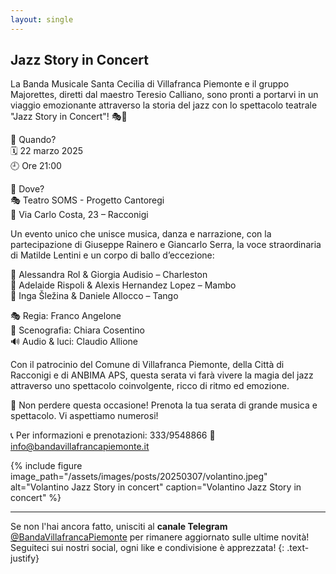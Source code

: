 ```yaml
---
layout: single
---
```


## Jazz Story in Concert

La Banda Musicale Santa Cecilia di Villafranca Piemonte e il gruppo Majorettes, diretti dal maestro Teresio Calliano, sono pronti a portarvi in un viaggio emozionante attraverso la storia del jazz con lo spettacolo teatrale "Jazz Story in Concert"! 🎭🎺  

📅 Quando?  
🗓 22 marzo 2025  
🕘 Ore 21:00  

📍 Dove?  
🎭 Teatro SOMS - Progetto Cantoregi  
📌 Via Carlo Costa, 23 – Racconigi  

Un evento unico che unisce musica, danza e narrazione, con la partecipazione di Giuseppe Rainero e Giancarlo Serra, la voce straordinaria di Matilde Lentini e un corpo di ballo d’eccezione:  

💃 Alessandra Rol & Giorgia Audisio – Charleston  
💃 Adelaide Rispoli & Alexis Hernandez Lopez – Mambo  
💃 Inga Šležina & Daniele Allocco – Tango  

🎭 Regia: Franco Angelone  
🎨 Scenografia: Chiara Cosentino  
🔊 Audio & luci: Claudio Allione  

Con il patrocinio del Comune di Villafranca Piemonte, della Città di Racconigi e di ANBIMA APS, questa serata vi farà vivere la magia del jazz attraverso uno spettacolo coinvolgente, ricco di ritmo ed emozione.

🔔 Non perdere questa occasione! Prenota la tua serata di grande musica e spettacolo. Vi aspettiamo numerosi!


📞 Per informazioni e prenotazioni: 333/9548866
📧 info@bandavillafrancapiemonte.it

{% include figure image_path="/assets/images/posts/20250307/volantino.jpeg" alt="Volantino Jazz Story in concert" caption="Volantino Jazz Story in concert" %}


---

Se non l'hai ancora fatto, unisciti al **canale Telegram** [@BandaVillafrancaPiemonte](https://t.me/BandaVillafrancaPiemonte) per rimanere aggiornato sulle ultime novità! Seguiteci sui nostri social, ogni like e condivisione è apprezzata!
{: .text-justify}
